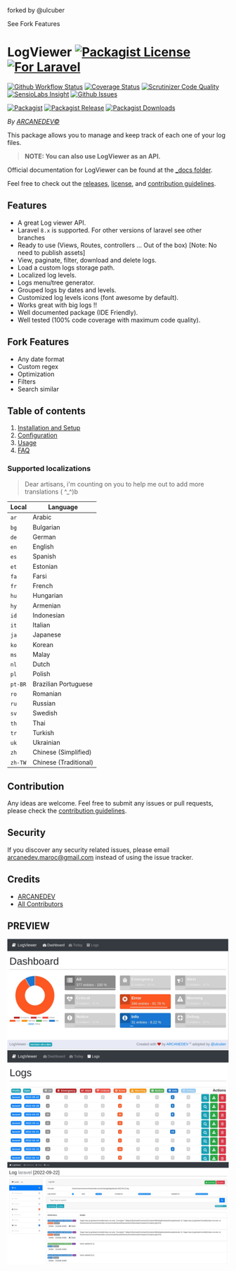 forked by @ulcuber

See Fork Features

# LogViewer [![Packagist License][badge_license]](LICENSE.md) [![For Laravel][badge_laravel]][link-github-repo]

[![Github Workflow Status][badge_build]][link-github-status]
[![Coverage Status][badge_coverage]][link-scrutinizer]
[![Scrutinizer Code Quality][badge_quality]][link-scrutinizer]
[![SensioLabs Insight][badge_insight]][link-insight]
[![Github Issues][badge_issues]][link-github-issues]

[![Packagist][badge_package]][link-packagist]
[![Packagist Release][badge_release]][link-packagist]
[![Packagist Downloads][badge_downloads]][link-packagist]

_By [ARCANEDEV©](http://www.arcanedev.net/)_

This package allows you to manage and keep track of each one of your log files.

> **NOTE: You can also use LogViewer as an API.**

Official documentation for LogViewer can be found at the [\_docs folder](_docs/0.Home.md).

Feel free to check out the [releases](https://github.com/ARCANEDEV/LogViewer/releases), [license](LICENSE.md), and [contribution guidelines](CONTRIBUTING.md).

## Features

-   A great Log viewer API.
-   Laravel `8.x` is supported. For other versions of laravel see other branches
-   Ready to use (Views, Routes, controllers … Out of the box) [Note: No need to publish assets]
-   View, paginate, filter, download and delete logs.
-   Load a custom logs storage path.
-   Localized log levels.
-   Logs menu/tree generator.
-   Grouped logs by dates and levels.
-   Customized log levels icons (font awesome by default).
-   Works great with big logs !!
-   Well documented package (IDE Friendly).
-   Well tested (100% code coverage with maximum code quality).

## Fork Features

-   Any date format
-   Custom regex
-   Optimization
-   Filters
-   Search similar

## Table of contents

1.  [Installation and Setup](_docs/1.Installation-and-Setup.md)
2.  [Configuration](_docs/2.Configuration.md)
3.  [Usage](_docs/3.Usage.md)
4.  [FAQ](_docs/4.FAQ.md)

### Supported localizations

> Dear artisans, i'm counting on you to help me out to add more translations ( ^\_^)b

| Local   | Language              |
| ------- | --------------------- |
| `ar`    | Arabic                |
| `bg`    | Bulgarian             |
| `de`    | German                |
| `en`    | English               |
| `es`    | Spanish               |
| `et`    | Estonian              |
| `fa`    | Farsi                 |
| `fr`    | French                |
| `hu`    | Hungarian             |
| `hy`    | Armenian              |
| `id`    | Indonesian            |
| `it`    | Italian               |
| `ja`    | Japanese              |
| `ko`    | Korean                |
| `ms`    | Malay                 |
| `nl`    | Dutch                 |
| `pl`    | Polish                |
| `pt-BR` | Brazilian Portuguese  |
| `ro`    | Romanian              |
| `ru`    | Russian               |
| `sv`    | Swedish               |
| `th`    | Thai                  |
| `tr`    | Turkish               |
| `uk`    | Ukrainian             |
| `zh`    | Chinese (Simplified)  |
| `zh-TW` | Chinese (Traditional) |

## Contribution

Any ideas are welcome. Feel free to submit any issues or pull requests, please check the [contribution guidelines](CONTRIBUTING.md).

## Security

If you discover any security related issues, please email arcanedev.maroc@gmail.com instead of using the issue tracker.

## Credits

-   [ARCANEDEV][link-author]
-   [All Contributors][link-contributors]

## PREVIEW

![Dashboard](https://raw.githubusercontent.com/ulcuber/LogViewer/v8.x/_screenshots/1-dashboard.jpg)
![Logs list](https://raw.githubusercontent.com/ulcuber/LogViewer/v8.x/_screenshots/2-logs-list.jpg)
![Single log](https://raw.githubusercontent.com/ulcuber/LogViewer/v8.x/_screenshots/3-single-log.jpg)

[badge_laravel]: https://img.shields.io/badge/Laravel-5.x%20to%206.x-orange.svg?style=flat-square

[badge_license]: https://img.shields.io/packagist/l/arcanedev/log-viewer.svg?style=flat-square

[badge_build]: https://img.shields.io/github/workflow/status/ARCANEDEV/LogViewer/run-tests?style=flat-square

[badge_coverage]: https://img.shields.io/scrutinizer/coverage/g/ARCANEDEV/LogViewer.svg?style=flat-square

[badge_quality]: https://img.shields.io/scrutinizer/g/ARCANEDEV/LogViewer.svg?style=flat-square

[badge_insight]: https://img.shields.io/sensiolabs/i/d6b4587a-e00d-4dac-98db-f979731fdc4d.svg?style=flat-square

[badge_issues]: https://img.shields.io/github/issues/ARCANEDEV/LogViewer.svg?style=flat-square

[badge_package]: https://img.shields.io/badge/package-arcanedev/log--viewer-blue.svg?style=flat-square

[badge_release]: https://img.shields.io/packagist/v/arcanedev/log-viewer.svg?style=flat-square

[badge_downloads]: https://img.shields.io/packagist/dt/arcanedev/log-viewer.svg?style=flat-square

[link-author]: https://github.com/arcanedev-maroc

[link-github-status]: https://github.com/ARCANEDEV/LogViewer/actions

[link-github-repo]: https://github.com/ARCANEDEV/LogViewer

[link-github-issues]: https://github.com/ARCANEDEV/LogViewer/issues

[link-contributors]: https://github.com/ARCANEDEV/LogViewer/graphs/contributors

[link-packagist]: https://packagist.org/packages/arcanedev/log-viewer

[link-scrutinizer]: https://scrutinizer-ci.com/g/ARCANEDEV/LogViewer/?branch=master

[link-insight]: https://insight.sensiolabs.com/projects/d6b4587a-e00d-4dac-98db-f979731fdc4d
